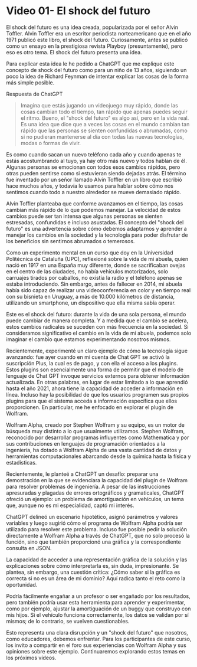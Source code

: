 

# Video 01- El shock del futuro

El shock del futuro es una idea creada, popularizada por el señor Alvin Toffler. Alvin Toffler era un
escritor periodista norteamericano que en el año 1971 publicó este libro, el shock del futuro.
Curiosamente, antes se publicó como un ensayo en la prestigiosa revista Playboy (presuntamente), pero eso es otro tema. El shock del futuro presenta una idea.

Para explicar esta idea le he pedido a ChatGPT que me
explique este concepto de shock del futuro como para un niño de 13 años, siguiendo un poco la
idea de Richard Feynman de intentar explicar las cosas de la forma más simple posible.

Respuesta de ChatGPT 

> Imagina que estás jugando un videojuego muy rápido, donde las cosas cambian todo el tiempo, tan rápido que apenas puedes seguir el ritmo. Bueno, el "shock del futuro" es algo así, pero en la vida real. Es una idea que dice que a veces las cosas en el mundo cambian tan rápido que las personas se sienten confundidas o abrumadas, como si no pudieran mantenerse al día con todas las nuevas tecnologías, modas o formas de vivir.

Es como cuando sacan un nuevo teléfono cada año y cuando apenas te estás acostumbrando al tuyo, ya hay otro más nuevo y todos hablan de él. Algunas personas se emocionan con todos esos cambios rápidos, pero otras pueden sentirse como si estuvieran siendo dejadas atrás. El término fue inventado por un señor llamado Alvin Toffler en un libro que escribió hace muchos años, y todavía lo usamos para hablar sobre cómo nos sentimos cuando todo a nuestro alrededor se mueve demasiado rápido.
> 

Alvin Toffler planteaba que conforme avanzamos en el tiempo, las cosas cambian más rápido de lo que podemos manejar. La velocidad de estos cambios puede ser tan intensa que algunas personas se sienten estresadas, confundidas e incluso asustadas. El concepto del "shock del futuro" es una advertencia sobre cómo debemos adaptarnos y aprender a manejar los cambios en la sociedad y la tecnología para poder disfrutar de los beneficios sin sentirnos abrumados o temerosos.

Como un experimento mental en un curso que doy en la Universidad Politécnica de Cataluña (UPC), reflexioné sobre la vida de mi abuela, quien nació en 1917 en una España muy diferente, donde se sacrificaban ovejas en el centro de las ciudades, no había vehículos motorizados, solo carruajes tirados por caballos, no existía la radio y el teléfono apenas se estaba introduciendo. Sin embargo, antes de fallecer en 2014, mi abuela había sido capaz de realizar una videoconferencia en color y en tiempo real con su bisnieta en Uruguay, a más de 10.000 kilómetros de distancia, utilizando un smartphone, un dispositivo que ella misma sabía operar.

Este es el shock del futuro: durante la vida de una sola persona, el mundo puede cambiar de manera completa. Y a medida que el cambio se acelera, estos cambios radicales se suceden con más frecuencia en la sociedad. Si consideramos significativo el cambio en la vida de mi abuela, podemos solo imaginar el cambio que estamos experimentando nosotros mismos.

Recientemente, experimenté un claro ejemplo de cómo la tecnología sigue avanzando: fue ayer cuando en mi cuenta de Chat GPT se activó la suscripción Plus, la cual es de pago, y con ella el acceso a los plugins. Estos plugins son esencialmente una forma de permitir que el modelo de lenguaje de Chat GPT invoque servicios externos para obtener información actualizada. En otras palabras, en lugar de estar limitado a lo que aprendió hasta el año 2021, ahora tiene la capacidad de acceder a información en línea. Incluso hay la posibilidad de que los usuarios programen sus propios plugins para que el sistema acceda a información específica que ellos proporcionen. En particular, me he enfocado en explorar el plugin de Wolfram.

Wolfram Alpha, creado por Stephen Wolfram y su equipo, es un motor de búsqueda muy distinto a lo que usualmente utilizamos. Stephen Wolfram, reconocido por desarrollar programas influyentes como Mathematica y por sus contribuciones en lenguajes de programación orientados a la ingeniería, ha dotado a Wolfram Alpha de una vasta cantidad de datos y herramientas computacionales abarcando desde la química hasta la física y estadísticas.

Recientemente, le planteé a ChatGPT un desafío: preparar una demostración en la que se evidenciara la capacidad del plugin de Wolfram para resolver problemas de ingeniería. A pesar de las instrucciones apresuradas y plagadas de errores ortográficos y gramaticales, ChatGPT ofreció un ejemplo: un problema de amortiguación en vehículos, un tema que, aunque no es mi especialidad, captó mi interés.

ChatGPT delineó un escenario hipotético, asignó parámetros y valores variables y luego sugirió cómo el programa de Wolfram Alpha podría ser utilizado para resolver este problema. Incluso fue posible pedir la solución directamente a Wolfram Alpha a través de ChatGPT, que no solo procesó la función, sino que también proporcionó una gráfica y la correspondiente consulta en JSON.

La capacidad de acceder a una representación gráfica de la solución y las explicaciones sobre cómo interpretarla es, sin duda, impresionante. Se plantea, sin embargo, una cuestión crítica: ¿Cómo saber si la gráfica es correcta si no es un área de mi dominio? Aquí radica tanto el reto como la oportunidad.

Podría fácilmente engañar a un profesor o ser engañado por los resultados, pero también podría usar esta herramienta para aprender y experimentar, como por ejemplo, ajustar la amortiguación de un buggy que construyo con mis hijos. Si el vehículo funciona correctamente, los datos se validan por sí mismos; de lo contrario, se vuelven cuestionables.

Esto representa una clara disrupción y un "shock del futuro" que nosotros, como educadores, debemos enfrentar. Para los participantes de este curso, los invito a compartir en el foro sus experiencias con Wolfram Alpha y sus opiniones sobre este ejemplo. Continuaremos explorando estos temas en los próximos vídeos.